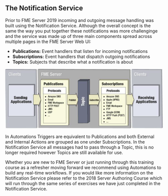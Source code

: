 ## The Notification Service ##

Prior to FME Server 2019 incoming and outgoing message handling was built using the Notification Service. Although the overall concept is the same the way you put together these notifications was more challenginge and the service was made up of three main components spread across multiple pages in the FME Server Web UI:

- **Publications:** Event handlers that listen for incoming notifications
- **Subscriptions:** Event handlers that dispatch outgoing notifications
- **Topics:** Subjects that describe what a notification is about

![](./Images/Img4.002.ElementsOfNotification.png)

In Automations Triggers are equivalent to Publications and both External and Internal Actions are grouped as one under Subscriptions. In the Notification Service all messages had to pass through a Topic, this is no longer required however Topics are still available for use.

Whether you are new to FME Server or just running through this training course as a refresher moving forward we recommend using Automations to build any real-time workflows. If you would like more information on the Notification Service please refer to the 2018 Server Authoring Course which will run through the same series of exercises we have just completed in the Notification Service.
